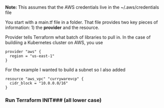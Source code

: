 **Note:** This assumes that the AWS credentials live in the ~/.aws/credentials file

You start with a main.tf file in a folder.  That file provides two key pieces of information: 1) the **provider** and the resource.

Provider tells Terraform what batch of libraries to pull in.  In the case of buildiing a Kubernetes cluster on AWS, you use
```
provider "aws" {
  region = "us-east-1"
}
```
For the example I wanted to build a subnet so I also added
```
resource "aws_vpc" "currywarevcp" {
  cidr_block = "10.0.0.0/16"
}
```
### Run Terraform INIT### (all lower case)
